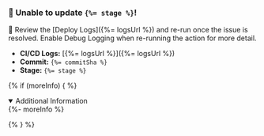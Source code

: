 ### 🚨 Unable to update `{%= stage %}`!

🤔 Review the [Deploy Logs]({%= logsUrl %}) and re-run once the issue is resolved. Enable Debug Logging when re-running the action for more detail.

- **CI/CD Logs:** [{%= logsUrl %}]({%= logsUrl %})
- **Commit:** `{%= commitSha %}`
- **Stage:** `{%= stage %}`

{% if (moreInfo) { %}

<details open>
<summary>Additional Information</summary>
{%- moreInfo %}
</details>

{% } %}

